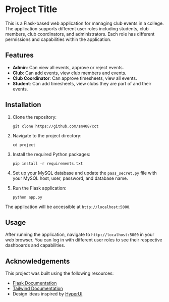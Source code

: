 # Project Title

This is a Flask-based web application for managing club events in a college. The application supports different user roles including students, club members, club coordinators, and administrators. Each role has different permissions and capabilities within the application.

## Features

- **Admin**: Can view all events, approve or reject events.
- **Club**: Can add events, view club members and events.
- **Club Coordinator**: Can approve timesheets, view all events.
- **Student**: Can add timesheets, view clubs they are part of and their events.

## Installation
1. Clone the repository:
    ```
    git clone https://github.com/sm408/cct
    ```
2. Navigate to the project directory:
    ```
    cd project
    ```
3. Install the required Python packages:
    ```
    pip install -r requirements.txt
    ```
4. Set up your MySQL database and update the `pass_secret.py` file with your MySQL host, user, password, and database name.

5. Run the Flask application:
    ```
    python app.py
    ```

The application will be accessible at `http://localhost:5000`.

## Usage

After running the application, navigate to `http://localhost:5000` in your web browser. You can log in with different user roles to see their respective dashboards and capabilities.

## Acknowledgements

This project was built using the following resources:

- [Flask Documentation](https://flask.palletsprojects.com/)
- [Tailwind Documentation](https://tailwindcss.com/docs)
- Design ideas inspired by [HyperUI](https://www.hyperui.dev/components/application-ui/)
